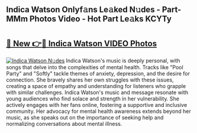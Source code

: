 ## Indica Watson Onlyf𝚊ns Le𝚊ked N𝚞des - Part-MMm Photos Video - Hot Part Le𝚊ks KCYTy

# <h2><a href="http://ab3401.deff.icu/?id=Indica+Watson">🔗 New 👉🔴 Indica Watson VIDEO Photos</a></h2>

[![Indica Watson N𝚞des](https://i.imgur.com/rIISA9y.gif)](http://ab3401.deff.icu/?id=Indica+Watson)
Indica Watson's music is deeply personal, with songs that delve into the complexities of mental health. Tracks like "Pool Party" and "Softly" tackle themes of anxiety, depression, and the desire for connection. She bravely shares her own struggles with these issues, creating a space of empathy and understanding for listeners who grapple with similar challenges. Indica Watson's music and message resonate with young audiences who find solace and strength in her vulnerability. She actively engages with her fans online, fostering a supportive and inclusive community. Her advocacy for mental health awareness extends beyond her music, as she speaks out on the importance of seeking help and normalizing conversations about mental illness.
